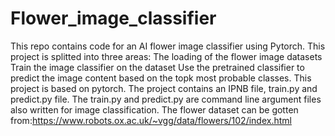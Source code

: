 # Flower_image_classifier
This repo contains code for an AI flower image classifier using Pytorch. This project is splitted into three areas:
The loading of the flower image datasets
Train the image classifier on the dataset
Use the pretrained classifier to predict the image content based on the topk most probable classes.
This project is based on pytorch. 
The project contains an IPNB file, train.py and predict.py file.
The train.py and predict.py are command line argument files also written for image classification.
The flower dataset can be gotten from:https://www.robots.ox.ac.uk/~vgg/data/flowers/102/index.html
